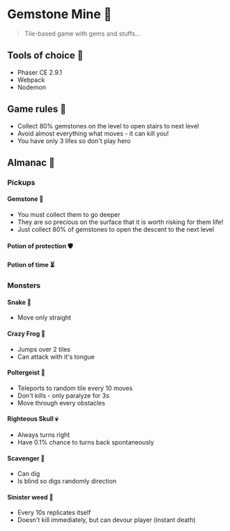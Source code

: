 # Gemstone Mine 💎

> Tile-based game with gems and stuffs...

## Tools of choice 🔧

* Phaser CE 2.9.1
* Webpack
* Nodemon

## Game rules 🎲

* Collect 80% gemstones on the level to open stairs to next level
* Avoid almost everything what moves - it can kill you!
* You have only 3 lifes so don't play hero

## Almanac 📖

### Pickups

#### Gemstone 💎

* You must collect them to go deeper
* They are so precious on the surface that it is worth risking for them life!
* Just collect 80% of gemstones to open the descent to the next level

#### Potion of protection 🛡

#### Potion of time ⏳

### Monsters

#### Snake 🐍

* Move only straight

#### Crazy Frog 🐸

* Jumps over 2 tiles
* Can attack with it's tongue

#### Poltergeist 👻

* Teleports to random tile every 10 moves
* Don't kills - only paralyze for 3s
* Move through every obstacles

#### Righteous Skull 💀

* Always turns right
* Have 0.1% chance to turns back spontaneously

#### Scavenger 🐀

* Can dig
* Is blind so digs randomly direction

#### Sinister weed 🌱

* Every 10s replicates itself
* Doesn't kill immediately, but can devour player (instant death)
